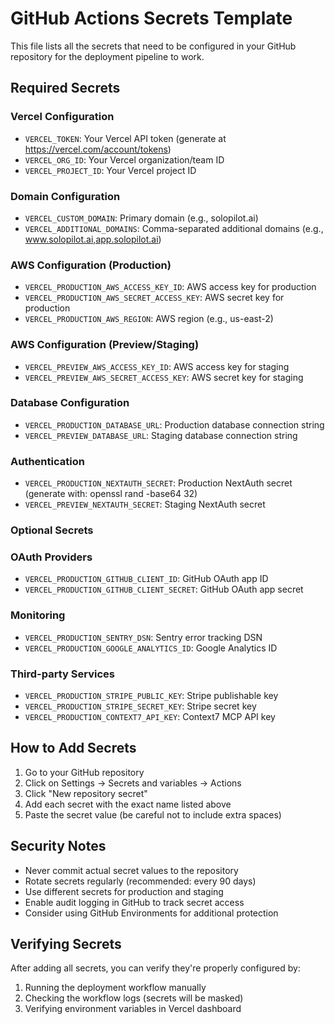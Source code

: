 # GitHub Actions Secrets Template

This file lists all the secrets that need to be configured in your GitHub repository for the deployment pipeline to work.

## Required Secrets

### Vercel Configuration
- `VERCEL_TOKEN`: Your Vercel API token (generate at https://vercel.com/account/tokens)
- `VERCEL_ORG_ID`: Your Vercel organization/team ID
- `VERCEL_PROJECT_ID`: Your Vercel project ID

### Domain Configuration
- `VERCEL_CUSTOM_DOMAIN`: Primary domain (e.g., solopilot.ai)
- `VERCEL_ADDITIONAL_DOMAINS`: Comma-separated additional domains (e.g., www.solopilot.ai,app.solopilot.ai)

### AWS Configuration (Production)
- `VERCEL_PRODUCTION_AWS_ACCESS_KEY_ID`: AWS access key for production
- `VERCEL_PRODUCTION_AWS_SECRET_ACCESS_KEY`: AWS secret key for production
- `VERCEL_PRODUCTION_AWS_REGION`: AWS region (e.g., us-east-2)

### AWS Configuration (Preview/Staging)
- `VERCEL_PREVIEW_AWS_ACCESS_KEY_ID`: AWS access key for staging
- `VERCEL_PREVIEW_AWS_SECRET_ACCESS_KEY`: AWS secret key for staging

### Database Configuration
- `VERCEL_PRODUCTION_DATABASE_URL`: Production database connection string
- `VERCEL_PREVIEW_DATABASE_URL`: Staging database connection string

### Authentication
- `VERCEL_PRODUCTION_NEXTAUTH_SECRET`: Production NextAuth secret (generate with: openssl rand -base64 32)
- `VERCEL_PREVIEW_NEXTAUTH_SECRET`: Staging NextAuth secret

### Optional Secrets

### OAuth Providers
- `VERCEL_PRODUCTION_GITHUB_CLIENT_ID`: GitHub OAuth app ID
- `VERCEL_PRODUCTION_GITHUB_CLIENT_SECRET`: GitHub OAuth app secret

### Monitoring
- `VERCEL_PRODUCTION_SENTRY_DSN`: Sentry error tracking DSN
- `VERCEL_PRODUCTION_GOOGLE_ANALYTICS_ID`: Google Analytics ID

### Third-party Services
- `VERCEL_PRODUCTION_STRIPE_PUBLIC_KEY`: Stripe publishable key
- `VERCEL_PRODUCTION_STRIPE_SECRET_KEY`: Stripe secret key
- `VERCEL_PRODUCTION_CONTEXT7_API_KEY`: Context7 MCP API key

## How to Add Secrets

1. Go to your GitHub repository
2. Click on Settings → Secrets and variables → Actions
3. Click "New repository secret"
4. Add each secret with the exact name listed above
5. Paste the secret value (be careful not to include extra spaces)

## Security Notes

- Never commit actual secret values to the repository
- Rotate secrets regularly (recommended: every 90 days)
- Use different secrets for production and staging
- Enable audit logging in GitHub to track secret access
- Consider using GitHub Environments for additional protection

## Verifying Secrets

After adding all secrets, you can verify they're properly configured by:

1. Running the deployment workflow manually
2. Checking the workflow logs (secrets will be masked)
3. Verifying environment variables in Vercel dashboard